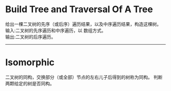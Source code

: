 # Build Tree and Traversal Of A Tree #
给出一棵二叉树的先序（或后序）遍历结果，以及中序遍历结果，构造这棵树。
输入:二叉树的先序遍历和中序遍历，以	数组方式。	
输出:二叉树的后序遍历。

----------
# Isomorphic #
二叉树的同构，交换部分（或全部）节点的左右儿子后得到的树称为同构。
判断两颗给定的树是否同构。